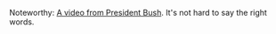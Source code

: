 Noteworthy: <a href="https://twitter.com/TheBushCenter/status/1256607729151619073">A video from President Bush</a>. It's not hard to say the right words. 
